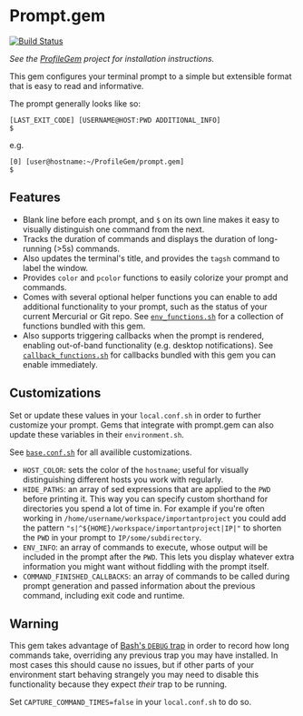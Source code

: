 # Prompt.gem

[![Build Status](https://drone.io/bitbucket.org/dimo414/prompt.gem/status.png)](https://drone.io/bitbucket.org/dimo414/prompt.gem/latest)

*See the [ProfileGem](https://bitbucket.org/dimo414/profilegem) project for installation
instructions.*

This gem configures your terminal prompt to a simple but extensible format that
is easy to read and informative.

The prompt generally looks like so:

    [LAST_EXIT_CODE] [USERNAME@HOST:PWD ADDITIONAL_INFO]
    $ 

e.g.

    [0] [user@hostname:~/ProfileGem/prompt.gem]
    $ 

## Features

* Blank line before each prompt, and `$` on its own line makes it easy to visually distinguish
  one command from the next.
* Tracks the duration of commands and displays the duration of long-running (>5s) commands.
* Also updates the terminal's title, and provides the `tagsh` command to label the window.
* Provides `color` and `pcolor` functions to easily colorize your prompt and commands.
* Comes with several optional helper functions you can enable to add additional functionality
  to your prompt, such as the status of your current Mercurial or Git repo. See
  [`env_functions.sh`](https://bitbucket.org/dimo414/prompt.gem/src/tip/env_functions.sh)
  for a collection of functions bundled with this gem.
* Also supports triggering callbacks when the prompt is rendered, enabling
  out-of-band functionality (e.g. desktop notifications). See
  [`callback_functions.sh`](https://bitbucket.org/dimo414/prompt.gem/src/tip/callback_functions.sh)
  for callbacks bundled with this gem you can enable immediately.

## Customizations

Set or update these values in your `local.conf.sh` in order to further customize your prompt. Gems
that integrate with prompt.gem can also update these variables in their `environment.sh`.

See [`base.conf.sh`](https://bitbucket.org/dimo414/prompt.gem/src/tip/base.conf.sh) for all
availible customizations.

* `HOST_COLOR`: sets the color of the `hostname`; useful for visually distinguishing different
  hosts you work with regularly.
* `HIDE_PATHS`: an array of sed expressions that are applied to the `PWD` before printing it.
  This way you can specify custom shorthand for directories you spend a lot of time in. For
  example if you're often working in `/home/username/workspace/importantproject` you could add the
  pattern `"s|^${HOME}/workspace/importantproject|IP|"` to shorten the `PWD` in your prompt to
  `IP/some/subdirectory`.
* `ENV_INFO`: an array of commands to execute, whose output will be included in the prompt after
  the `PWD`. This lets you display whatever extra information you might want without fiddling with
  the prompt itself.
* `COMMAND_FINISHED_CALLBACKS`: an array of commands to be called during prompt generation and
  passed information about the previous command, including exit code and runtime.

## Warning

This gem takes advantage of
[Bash's `DEBUG` trap](http://tldp.org/LDP/Bash-Beginners-Guide/html/sect_12_02.html) in order to
record how long commands take, overriding any previous trap you may have installed. In most cases
this should cause no issues, but if other parts of your environment start behaving strangely you
may need to disable this functionality because they expect *their* trap to be running.

Set `CAPTURE_COMMAND_TIMES=false` in your `local.conf.sh` to do so.